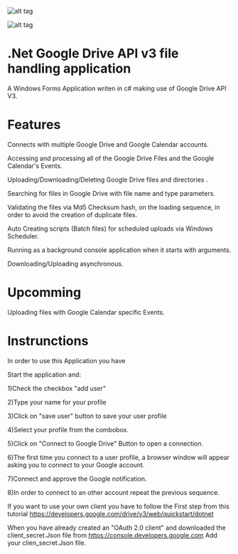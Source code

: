 ![alt tag](https://raw.githubusercontent.com/Obrelix/.net-Google-Drive-API-v3-File-Handling/master/images/pictureSample5.PNG)

![alt tag](https://raw.githubusercontent.com/Obrelix/.net-Google-Drive-API-v3-File-Handling/master/images/pictureSample6.PNG)

# .Net Google Drive API v3 file handling application

A Windows Forms Application writen in c# making use of Google Drive API V3.

# Features

Connects with multiple Google Drive and Google Calendar accounts.

Αccessing and processing all of the Google Drive Files and the Google Calendar's Events.

Uploading/Downloading/Deleting Google Drive files and directories .

Searching for files in Google Drive with file name and type parameters. 

Validating the files via Md5 Checksum hash, on the loading sequence, in order to avoid the creation of duplicate files.

Auto Creating scripts (Batch files) for scheduled uploads via Windows Scheduler.

Running as a background console application when it starts with arguments.

Downloading/Uploading asynchronous.

# Upcomming

Uploading files with Google Calendar specific Events.

# Instrunctions

In order to use this Application you have 

Start the application and:

1)Check the checkbox "add user"

2)Type your name for your profile

3)Click on "save user" button to save your user profile

4)Select your profile from the combobox.

5)Click on "Connect to Google Drive" Button to open a connection.

6)The first time you connect to a user profile, a browser window will appear asking you to connect to your Google account.

7)Connect and approve the Google notification.

8)In order to connect to an other account repeat the previous sequence.

If you want to use your own client you have to follow the First step from this tutorial https://developers.google.com/drive/v3/web/quickstart/dotnet

When you have already created an "OAuth 2.0 client" and downloaded the client_secret.Json file from https://console.developers.google.com Add your clien_secret.Json file.
